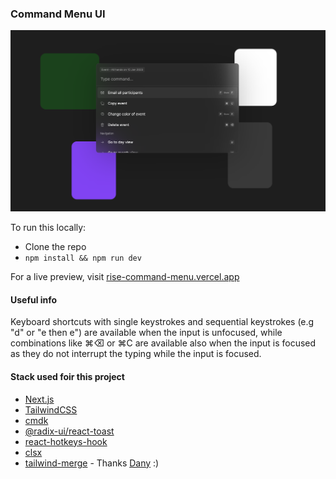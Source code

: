 ### Command Menu UI

![Project's screenshot](public/screenshot.png "Command Menu")

To run this locally:

- Clone the repo
- `npm install && npm run dev`

For a live preview, visit [rise-command-menu.vercel.app](https://rise-command-menu.vercel.app/)

#### Useful info

Keyboard shortcuts with single keystrokes and sequential keystrokes (e.g "d" or "e then e") are available when the input is unfocused, while combinations like ⌘⌫ or ⌘C are available also when the input is focused as they do not interrupt the typing while the input is focused.

#### Stack used foir this project

- [Next.js](https://nextjs.org/docs/getting-started)
- [TailwindCSS](https://tailwindcss.com/docs/installation)
- [cmdk](https://cmdk.paco.me/)
- [@radix-ui/react-toast](https://www.radix-ui.com/docs/primitives/components/toast)
- [react-hotkeys-hook](https://react-hotkeys-hook.vercel.app/docs)
- [clsx](https://www.npmjs.com/package/clsx)
- [tailwind-merge](https://www.npmjs.com/package/tailwind-merge) - Thanks [Dany](https://github.com/dcastil) :)
